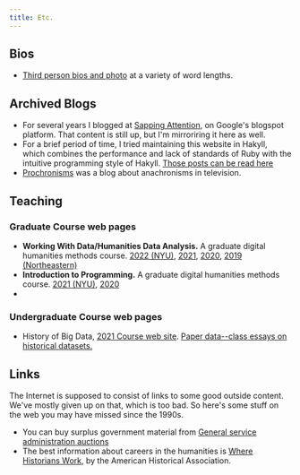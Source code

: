 ```yaml
---
title: Etc.
---
```


## Bios

- [Third person bios and photo](/bio) at a variety of word lengths.

## Archived Blogs

- For several years I blogged at [Sapping Attention](/sappingattention/), on Google's blogspot platform.
  That content is still up,
  but I'm mirroriring it here as well.
- For a brief period of time, I tried maintaining this website in Hakyll, which combines the performance
  and lack of standards of Ruby with the intuitive programming style of Hakyll. [Those posts can be read here](/posts/)
- [Prochronisms](https://prochronism.blogspot.com/) was a blog about anachronisms in television.

## Teaching

### Graduate Course web pages

- **Working With Data/Humanities Data Analysis.** A graduate digital humanities methods course. [2022 (NYU)](//benschmidt.org/WWD22), [2021](//benschmidt.org/WWD21), [2020](//benschmidt.org/WWD21), [2019 (Northeastern)](//benschmidt.org/HDA19)
- **Introduction to Programming.** A graduate digital humanities methods course. [2021 (NYU)](//benschmidt.org/code21), [2020](//benschmidt.org/code20)
-

### Undergraduate Course web pages

- History of Big Data, [2021 Course web site](http://benschmidt.org/bigdata21/). [Paper data--class essays on historical datasets.](//paperdata.benschmidt.org)

## Links

The Internet is supposed to consist of links to some good outside content.
We've mostly given up on that, which is too bad. So here's some stuff on the web
you may have missed since the 1990s.

- You can buy surplus government material from [General service administration auctions](https://gsaauctions.gov/auctions/home)
- The best information about careers in the humanities is [Where Historians Work](https://www.historians.org/wherehistorianswork), by the American Historical Association.
